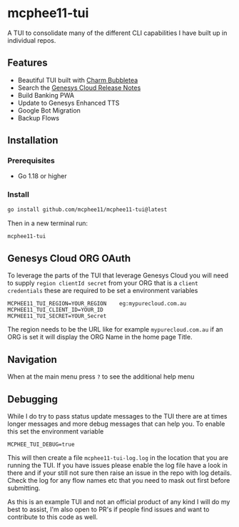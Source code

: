 # mcphee11-tui

A TUI to consolidate many of the different CLI capabilities I have built up in individual repos.

## Features

- Beautiful TUI built with [Charm Bubbletea](https://github.com/charmbracelet/bubbletea)
- Search the [Genesys Cloud Release Notes](https://help.mypurecloud.com/release-notes-home/monthly-archive/)
- Build Banking PWA
- Update to Genesys Enhanced TTS
- Google Bot Migration
- Backup Flows

## Installation

### Prerequisites

- Go 1.18 or higher

### Install

```bash
go install github.com/mcphee11/mcphee11-tui@latest
```

Then in a new terminal run:

```bash
mcphee11-tui
```

## Genesys Cloud ORG OAuth

To leverage the parts of the TUI that leverage Genesys Cloud you will need to supply `region clientId secret` from your ORG that is a `client credentials` these are required to be set a environment variables

```
MCPHEE11_TUI_REGION=YOUR_REGION    eg:mypurecloud.com.au
MCPHEE11_TUI_CLIENT_ID=YOUR_ID
MCPHEE11_TUI_SECRET=YOUR_Secret
```

The region needs to be the URL like for example `mypurecloud.com.au` if an ORG is set it will display the ORG Name in the home page Title.

## Navigation

When at the main menu press `?` to see the additional help menu

## Debugging

While I do try to pass status update messages to the TUI there are at times longer messages and more debug messages that can help you. To enable this set the environment variable

```
MCPHEE_TUI_DEBUG=true
```

This will then create a file `mcphee11-tui-log.log` in the location that you are running the TUI. If you have issues please enable the log file have a look in there and if your still not sure then raise an issue in the repo with log details. Check the log for any flow names etc that you need to mask out first before submitting.

As this is an example TUI and not an official product of any kind I will do my best to assist, I'm also open to PR's if people find issues and want to contribute to this code as well.
